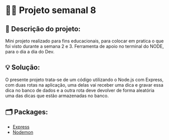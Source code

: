 # 👨‍💻 Projeto semanal 8  

## 📝 Descrição do projeto:
<p>Mini projeto realizado para fins educacionais, para colocar em pratica o que foi visto durante a semana 2 e 3. Ferramenta de apoio no terminal do NODE, para o dia a dia do Dev.<p>  

## 💡 Solução:
<p>O presente projeto trata-se de um código utilizando o Node.js com Express, com duas rotas na aplicação, uma delas vai receber uma dica e gravar essa dica no banco de dados e a outra rota deve devolver de forma aleatória uma das dicas que estão armazenadas no banco. <p>  
  
## 🗂️ Packages:

* [Express](https://www.npmjs.com/package/express)
* [Nodemon](https://www.npmjs.com/package/nodemon)
